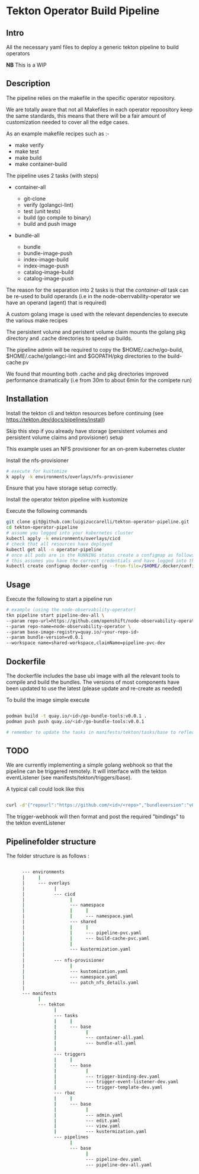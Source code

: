 # Tekton Operator Build Pipeline

## Intro

All the necessary yaml files to deploy a generic tekton pipeline to build operators

**NB** This is a WIP 

## Description

The pipeline relies on the makefile in the specific operator repository.

We are totally aware that not all Makefiles in each operator repoository keep the same standards, this means that there will be a fair amount of customization needed to cover all the edge cases.


As an example makefile recipes such as :-
- make verify
- make test
- make build
- make container-build

The pipeline uses 2 tasks (with steps)

- container-all
  - git-clone
  - verify (golangci-lint)
  - test (unit tests)
  - build (go compile to binary)
  - build and push image

- bundle-all
  - bundle 
  - bundle-image-push
  - index-image-build
  - index-image-push
  - catalog-image-build
  - catalog-image-push 

The reason for the separation into 2 tasks is that the *container-all* task can be re-used
to build operands (i.e in the node-oberrvability-operator we have an operand (agent) that is required)

A custom golang image is used with the relevant dependencies to execute the various make recipes

The persistent volume and peristent volume claim mounts the golang pkg directory and .cache directories
to speed up builds. 

The pipeline admin will be required to copy the $HOME/.cache/go-build, $HOME/.cache/golangci-lint and $GOPATH/pkg directories to the build-cache pv 

We found that mounting both .cache and pkg directories improved performance dramatically (i.e from 30m to about 6min for the comlpete run)

## Installation

Install the tekton cli and tekton resources before continuing (see https://tekton.dev/docs/pipelines/install)

Skip this step if you already have storage (persistent volumes and persistent volume claims and provisioner) setup

This example uses an NFS provisioner for an on-prem kubernetes cluster 

Install the nfs-provisioner 

```bash
# execute for kustomize
k apply -k environments/overlays/nfs-provisioner
```

Ensure that you have storage setup correctly. 

Install the operator tekton pipeline with kustomize

Execute the following commands

```bash
git clone git@github.com:luigizuccarelli/tekton-operator-pipeline.git
cd tekton-operator-pipeline
# assume you logged into your kubernetes cluster
kubectl apply -k environments/overlays/cicd
# check that all resources have deployed
kubectl get all -n operator-pipeline
# once all pods are in the RUNNING status create a configmap as follows
# this assumes you have the correct credentials and have logged into the registry to push images to
kubectl create configmap docker-config --from-file=/$HOME/.docker/config.json -n operator-pipeline
```

## Usage

Execute the following to start a pipeline run

```bash
# example (using the node-observability-operator)
tkn pipeline start pipeline-dev-all \
--param repo-url=https://github.com/openshift/node-observability-operator \
--param repo-name=node-observability-operator \
--param base-image-registry=quay.io/<your-repo-id>
--param bundle-version=v0.0.1
--workspace name=shared-workspace,claimName=pipeline-pvc-dev

```

## Dockerfile

The dockerfile includes the base ubi image with all the relevant tools to compile and build the bundles. 
The versions of most components have been updated to use the latest (please update and re-create as needed)

To build the image simple execute

```bash

podman build -t quay.io/<id>/go-bundle-tools:v0.0.1 .
podman push push quay.io/<id>/go-bundle-tools:v0.0.1

# remember to update the tasks in manifests/tekton/tasks/base to reflect the changed image
```

## TODO

We are currently implementing a simple golang webhook so that the pipeline can be triggered remotely.
It will interface with the tekton eventListener (see manifests/tekton/triggers/base).

A typical call could look like this

```bash

curl -d'{"repourl":"https://github.com/<id>/<repo>","bundleversion":"v0.0.1","imageregistry":"quay.io/<id>"}' https://trigger-webhook.somedomain.com
```

The trigger-webhook will then format and post the required "bindings" to the tekton eventListener


## Pipelinefolder structure

The folder structure is as follows :

```bash

      --- environments
      |     |
      |     --- overlays
      |           |
      |           --- cicd
      |                 |
      |                 --- namespace
      |                 |     |
      |                 |     --- namespace.yaml
      |                 --- shared
      |                 |     |
      |                 |     --- pipeline-pvc.yaml
      |                 |     --- build-cache-pvc.yaml
      |                 |
      |                 --- kustermization.yaml
      |
      |           --- nfs-provisioner
      |                 |
      |                 --- kustomization.yaml
      |                 --- namespace.yaml
      |                 --- patch_nfs_details.yaml
      |
      --- manifests
            |
            --- tekton
                  |
                  --- tasks
                  |     |
                  |     --- base
                  |           |
                  |           --- container-all.yaml
                  |           --- bundle-all.yaml
                  |
                  --- triggers
                  |     |
                  |     --- base
                  |           |             
                  |           --- trigger-binding-dev.yaml
                  |           --- trigger-event-listener-dev.yaml
                  |           --- trigger-template-dev.yaml
                  --- rbac
                  |     |
                  |     --- base
                  |           |    
                  |           --- admin.yaml
                  |           --- edit.yaml
                  |           --- view.yaml
                  |           --- kustermization.yaml
                  --- pipelines
                        |
                        --- base
                              |    
                              --- pipeline-dev.yaml
                              --- pipeline-dev-all.yaml
```
            

